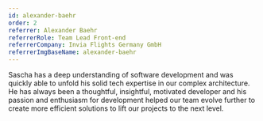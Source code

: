 ```yaml
---
id: alexander-baehr
order: 2
referrer: Alexander Baehr
referrerRole: Team Lead Front-end
referrerCompany: Invia Flights Germany GmbH
referrerImgBaseName: alexander-baehr
---
```


Sascha has a deep understanding of software development and was quickly able to unfold his solid tech expertise in our complex architecture. He has always been a thoughtful, insightful, motivated developer and his passion and enthusiasm for development helped our team evolve further to create more efficient solutions to lift our projects to the next level.